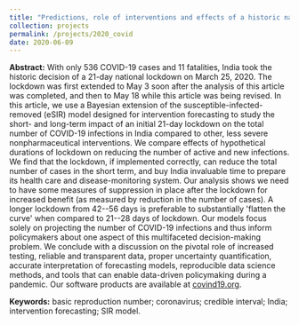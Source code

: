 ```yaml
---
title: "Predictions, role of interventions and effects of a historic national lockdown in India’s response to the COVID-19 pandemic: data science call to arms"
collection: projects
permalink: /projects/2020_covid
date: 2020-06-09
---
```


**Abstract:** With only 536 COVID-19 cases and 11 fatalities, India took the historic decision of a 21-day national lockdown on March 25, 2020. The lockdown was first extended to May 3 soon after the analysis of this article was completed, and then to May 18 while this article was being revised. In this article, we use a Bayesian extension of the susceptible-infected-removed (eSIR) model designed for intervention forecasting to study the short- and long-term impact of an initial 21-day lockdown on the total number of COVID-19 infections in India compared to other, less severe nonpharmaceutical interventions. We compare effects of hypothetical durations of lockdown on reducing the number of active and new infections. We find that the lockdown, if implemented correctly, can reduce the total number of cases in the short term, and buy India invaluable time to prepare its health care and disease-monitoring system. Our analysis shows we need to have some measures of suppression in place after the lockdown for increased benefit (as measured by reduction in the number of cases). A longer lockdown from 42--56 days is preferable to substantially 'flatten the curve' when compared to 21--28 days of lockdown. Our models focus solely on projecting the number of COVID-19 infections and thus inform policymakers about one aspect of this multifaceted decision-making problem. We conclude with a discussion on the pivotal role of increased testing, reliable and transparent data, proper uncertainty quantification, accurate interpretation of forecasting models, reproducible data science methods, and tools that can enable data-driven policymaking during a pandemic. Our software products are available at [covind19.org](https://umich-biostatistics.shinyapps.io/covid19/).

**Keywords:** basic reproduction number; coronavirus; credible interval; India; intervention forecasting; SIR model.
